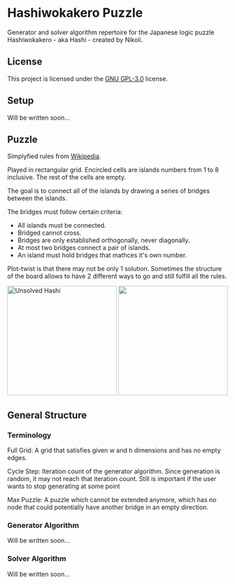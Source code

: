 # Hashiwokakero Puzzle

Generator and solver algorithm repertoire for the Japanese logic puzzle Hashiwokakero - aka Hashi - created by Nikoli.

## License

This project is licensed under the [GNU GPL-3.0](https://github.com/ErtyumPX/hashiwokakero/blob/main/LICENSE) license.

## Setup

Will be written soon...

## Puzzle

Simplyfied rules from [Wikipedia](https://en.wikipedia.org/wiki/Hashiwokakero).

Played in rectangular grid. Encircled cells are islands numbers from 1 to 8 inclusive. The rest of the cells are empty.

The goal is to connect all of the islands by drawing a series of bridges between the islands. 

The bridges must follow certain criteria:
- All islands must be connected.
- Bridged cannot cross.
- Bridges are only established orthogonally, never diagonally.
- At most two bridges connect a pair of islands.
- An island must hold bridges that mathces it's own number.

Plot-twist is that there may not be only 1 solution. Sometimes the structure of the board allows to have 2 different ways to go and still fulfill all the rules.

<img src="https://github.com/ErtyumPX/hashiwokakero/assets/49292808/d4093342-5ae5-43e2-8fda-da4ad8901cec" width="250" height="250" title="Unsolved Hashi">
<img src="https://github.com/ErtyumPX/hashiwokakero/assets/49292808/3e6096df-abb5-4f02-a41e-70d7056f9337" width="250" height="250 title="Solved Hashi">

## General Structure

### Terminology

Full Grid: A grid that satisfies given w and h dimensions and has no empty edges.

Cycle Step: Iteration count of the generator algorithm. Since generation is random, 
it may not reach that iteration count. Still is important if the user wants to stop 
generating at some point

Max Puzzle: A puzzle which cannot be extended anymore, which has no node that could 
potentially have another bridge in an empty direction.

### Generator Algorithm

Will be written soon...

### Solver Algorithm

Will be written soon...

